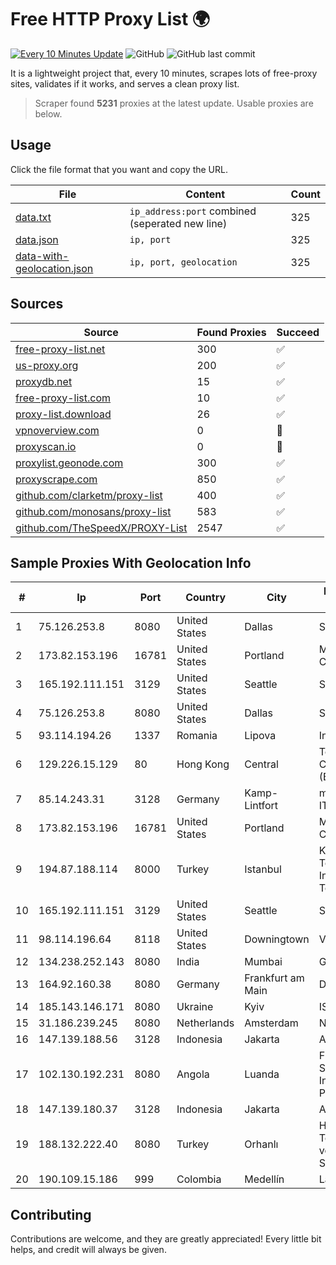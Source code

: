 
# Free HTTP Proxy List 🌍

[![Every 10 Minutes Update](https://github.com/mertguvencli/http-proxy-list/actions/workflows/main.yml/badge.svg?branch=main)](https://github.com/mertguvencli/http-proxy-list/actions/workflows/main.yml)
![GitHub](https://img.shields.io/github/license/mertguvencli/http-proxy-list)
![GitHub last commit](https://img.shields.io/github/last-commit/mertguvencli/http-proxy-list)

It is a lightweight project that, every 10 minutes, scrapes lots of free-proxy sites, validates if it works, and serves a clean proxy list.


> Scraper found **5231** proxies at the latest update. Usable proxies are below.

## Usage

Click the file format that you want and copy the URL.


|File|Content|Count|
|----|-------|-----|
|[data.txt](https://raw.githubusercontent.com/mertguvencli/http-proxy-list/main/proxy-list/data.txt)|`ip_address:port` combined (seperated new line)|325|
|[data.json](https://raw.githubusercontent.com/mertguvencli/http-proxy-list/main/proxy-list/data.json)|`ip, port`|325|
|[data-with-geolocation.json](https://raw.githubusercontent.com/mertguvencli/http-proxy-list/main/proxy-list/data-with-geolocation.json)|`ip, port, geolocation`|325|

## Sources

|Source|Found Proxies|Succeed|
|------|-------------|-------|
|[free-proxy-list.net](https://free-proxy-list.net)|300|✅|
|[us-proxy.org](https://www.us-proxy.org)|200|✅|
|[proxydb.net](http://proxydb.net)|15|✅|
|[free-proxy-list.com](https://free-proxy-list.com/?page=&port=&type%5B%5D=http&type%5B%5D=https&up_time=0&search=Search)|10|✅|
|[proxy-list.download](https://www.proxy-list.download/HTTP)|26|✅|
|[vpnoverview.com](https://vpnoverview.com/privacy/anonymous-browsing/free-proxy-servers)|0|🚫|
|[proxyscan.io](https://www.proxyscan.io)|0|🚫|
|[proxylist.geonode.com](https://proxylist.geonode.com/api/proxy-list?limit=300&page=1&sort_by=lastChecked&sort_type=desc&protocols=http,https)|300|✅|
|[proxyscrape.com](https://api.proxyscrape.com/v2/?request=displayproxies&protocol=http&timeout=10000&country=all&ssl=all&anonymity=all)|850|✅|
|[github.com/clarketm/proxy-list](https://raw.githubusercontent.com/clarketm/proxy-list/master/proxy-list-raw.txt)|400|✅|
|[github.com/monosans/proxy-list](https://raw.githubusercontent.com/monosans/proxy-list/main/proxies/http.txt)|583|✅|
|[github.com/TheSpeedX/PROXY-List](https://raw.githubusercontent.com/TheSpeedX/PROXY-List/master/http.txt)|2547|✅|


## Sample Proxies With Geolocation Info

|#|Ip|Port|Country|City|Internet Service Provider|
|-|--|----|-------|----|-------------------------|
|1|75.126.253.8|8080|United States|Dallas|SoftLayer|
|2|173.82.153.196|16781|United States|Portland|Multacom Corporation|
|3|165.192.111.151|3129|United States|Seattle|SoftLayer|
|4|75.126.253.8|8080|United States|Dallas|SoftLayer|
|5|93.114.194.26|1337|Romania|Lipova|Interkvm Host SRL|
|6|129.226.15.129|80|Hong Kong|Central|Tencent Cloud Computing (Beijing) Co|
|7|85.14.243.31|3128|Germany|Kamp-Lintfort|myLoc managed IT AG|
|8|173.82.153.196|16781|United States|Portland|Multacom Corporation|
|9|194.87.188.114|8000|Turkey|Istanbul|Kadir Huseyin Tezcan Nosspeed Internet Teknolojileri|
|10|165.192.111.151|3129|United States|Seattle|SoftLayer|
|11|98.114.196.64|8118|United States|Downingtown|Verizon Business|
|12|134.238.252.143|8080|India|Mumbai|Google LLC|
|13|164.92.160.38|8080|Germany|Frankfurt am Main|DigitalOcean, LLC|
|14|185.143.146.171|8080|Ukraine|Kyiv|ISP UTELS|
|15|31.186.239.245|8080|Netherlands|Amsterdam|NetSkope Inc|
|16|147.139.188.56|3128|Indonesia|Jakarta|Alibaba.com LLC|
|17|102.130.192.231|8080|Angola|Luanda|Finstar - Sociedade de Investimento e Participacoes S.A|
|18|147.139.180.37|3128|Indonesia|Jakarta|Alibaba.com LLC|
|19|188.132.222.40|8080|Turkey|Orhanlı|High Speed Telekomunikasyon ve Hab. Hiz. Ltd. Sti.|
|20|190.109.15.186|999|Colombia|Medellín|Lazus Medellin|



## Contributing

Contributions are welcome, and they are greatly appreciated! Every
little bit helps, and credit will always be given.

